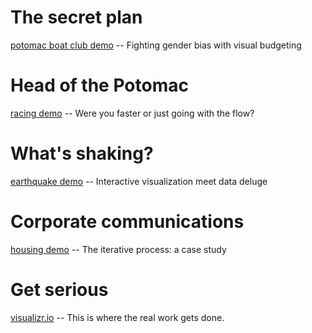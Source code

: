 
# The secret plan

[potomac boat club demo](http://pbogden.com/racing/budget) -- Fighting gender bias with visual budgeting

# Head of the Potomac

[racing demo](http://pbogden.com/racing) -- Were you faster or just going with the flow?

# What's shaking?

[earthquake demo](http://pbogden.com) -- Interactive visualization meet data deluge

# Corporate communications

[housing demo](http://pbogden.com/single) -- The iterative process: a case study

# Get serious

[visualizr.io](http://visualizr.io) -- This is where the real work gets done.

